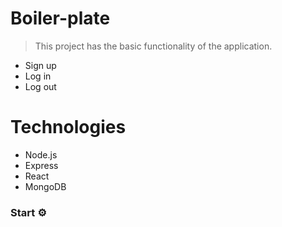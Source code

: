 # Boiler-plate
> This project has the basic functionality of the application. 
- Sign up 
- Log in 
- Log out

# Technologies
- Node.js
- Express
- React
- MongoDB

### Start ⚙️

